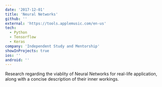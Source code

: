 ```yaml
---
date: '2017-12-01'
title: 'Neural Networks'
github: ''
external: 'https://tools.applemusic.com/en-us'
tech:
  - Python
  - Tensorflow
  - Keras
company: 'Independent Study and Mentorship'
showInProjects: true
ios: ''
android: ''
---
```


Research regarding the viablity of Neural Networks for real-life application, along with a concise description of their inner workings. 